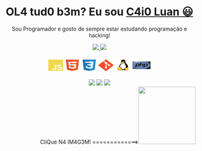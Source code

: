 <div>
   
 <h1 align="center">
    OL4 tud0 b3m? Eu sou 
    <a href="https://www.linkedin.com/in/caio-luan-950a3a248/">C4i0 Luan 😃️</a>
  </h1>
    
  <p align="center">
    Sou Programador e gosto de sempre estar estudando programação e hacking!
 
 </p>
  
</div>

<div align="center">
  <a href="https://github.com/C4i0LUAN">
    <img height="150em" src="https://github-readme-stats.vercel.app/api?username=C4i0LUAN&count_private=true&include_all_commits=true&show_icons=true&theme=dracula&hide_border=false&show_owner=true"/>
    <img height="150em" src="https://github-readme-stats.vercel.app/api/top-langs/?username=C4i0LUAN&theme=dracula&hide_border=false&&layout=compact"/>
    
  </a>
</div>

<div align="center" valign="top"><br>
  <img align="center" alt="Js" height="30" width="40" src="https://raw.githubusercontent.com/devicons/devicon/master/icons/javascript/javascript-plain.svg ">
  <img align="center" alt="HTML" height="30" width="40" src="https://raw.githubusercontent.com/devicons/devicon/master/icons/html5/html5-original.svg ">
  <img align="center" alt="CSS" height="30" width="40" src="https://raw.githubusercontent.com/devicons/devicon/master/icons/css3/css3-original.svg ">
  <img align="center" alt="git" height="30" width="40" src="https://raw.githubusercontent.com/devicons/devicon/master/icons/git/git-original.svg ">
  <img align="center" alt="linux" height="30" width="40" src="https://raw.githubusercontent.com/devicons/devicon/master/icons/linux/linux-original.svg ">
  <img align="center" alt="linux" height="40" width="50" src="https://raw.githubusercontent.com/devicons/devicon/master/icons/php/php-original.svg ">
</div><br>

<div align="center">
  <a href="https://www.instagram.com/caio_luan19/" target="_blank"><img src="https://img.shields.io/badge/-Instagram-%23E4405F?style =for-the-badge&logo=instagram&logoColor=white" target="_blank"></a>
  <a href="https://www.linkedin.com/in/c4io-luan-950a3a248/" target="_blank"><img src="https://img.shields.io/badge/-LinkedIn-%230077B5?style =for-the-badge&logo=linkedin&logoColor=white" target="_blank"></a>
  <a href="mailto:caio.luansilva12@gmail.com"><img src="https://img.shields.io/badge/-Gmail-%23333?style=for-the-badge&logo=gmail&logoColor=white " target="_blank"></a>
</div>

<div align="right">
  CliQue N4 IM4G3M! =============><a href="https://github.com/C4i0LUAN/C4i0LUAN/files/9823295/CURRICULO%2Bcaio%2Bluan.pdf"><img src="https://user-images.githubusercontent.com/82907025/196751669-b3d34211-4755-41ff-8380-f561f73bcc8f.gif" class="media-object  img align="right" height="150" width="150" img-responsive img-thumbnail"></a>
   
   </div>
   
